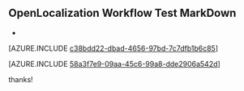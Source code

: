 ## OpenLocalization Workflow Test MarkDown
* 

[AZURE.INCLUDE [c38bdd22-dbad-4656-97bd-7c7dfb1b6c85](calleeMd1.md)]



[AZURE.INCLUDE [58a3f7e9-09aa-45c6-99a8-dde2906a542d](calleeMd2.md)]

 
thanks!